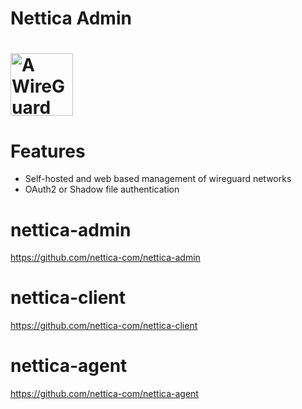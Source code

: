 # Nettica Admin

<h1><img src="https://dev.nettica.com/logo.png" alt="A WireGuard control plane" height="100" width="100"></h1>

# Features

 * Self-hosted and web based management of wireguard networks
 * OAuth2 or Shadow file authentication

# nettica-admin
https://github.com/nettica-com/nettica-admin

# nettica-client
https://github.com/nettica-com/nettica-client

# nettica-agent
https://github.com/nettica-com/nettica-agent

